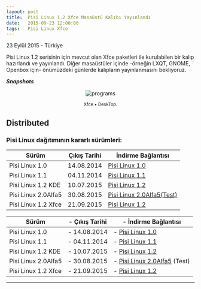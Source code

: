 ```yaml
---
layout: post
title:  Pisi Linux 1.2 Xfce Masaüstü Kalıbı Yayınlandı
date:   2015-09-23 12:00:00
tags:   Pisi Linux Xfce
---
```

 

<p class="meta">23 Eylül 2015 - Türkiye</p>

Pisi Linux 1.2 serisinin için mevcut olan Xfce paketleri ile kurulabilen bir kalıp hazırlandı ve yayınlandı. Diğer masaüstüler içinde -örneğin LXQT, GNOME, Openbox için- önümüzdeki günlerde kalıpların yayınlanmasını bekliyoruz.


***Snapshots***

<div class='pull-right alert alert-warning' style="margin: 15px; text-align: center;">
  <img src="{{ site.baseurl }}/images/Pisi-Linux-Xfce_1.png" alt="programs" class="resize" />
  <p><small>Xfce &bull; DeskTop.</small></p>
</div> 
  
<style>
img.resize {
  max-width:100%;
  max-height:100%;
}
</style>

## Distributed

### Pisi Linux dağıtımının kararlı sürümleri:

| Sürüm               | Çıkış Tarihi | İndirme Bağlantısı                                                                                             |
|---------------------|--------------|----------------------------------------------------------------------------------------------------------------|
| Pisi Linux 1.0      | 14.08.2014   | [Pisi Linux 1.0](https://sourceforge.net/projects/pisilinux/files/1.0/ "Pisi Linux 1.0")                       |
| Pisi Linux 1.1      | 04.11.2014   | [Pisi Linux 1.1](https://sourceforge.net/projects/pisilinux/files/1.1/ "Pisi Linux 1.1")                       |
| Pisi Linux 1.2 KDE  | 10.07.2015   | [Pisi Linux 1.2](https://sourceforge.net/projects/pisilinux/files/1.2/ "Pisi Linux 1.2")                       |
| Pisi Linux 2.0Alfa5 | 30.08.2015   | [Pisi Linux 2.0Alfa5(Test)](https://sourceforge.net/projects/pisilinux/files/1.2/ "Pisi Linux 2.0Alfa5(Test)") |
| Pisi Linux 1.2 Xfce | 21.09.2015   | [Pisi Linux 1.2](https://sourceforge.net/projects/pisilinux/files/1.2/ "Pisi Linux 1.2")                       |



| Sürüm                  |- Çıkış Tarihi |- İndirme Bağlantısı |
|------------------------|---------------|---------------------|
| Pisi Linux 1.0         |- 14.08.2014   |- [Pisi Linux 1.0](https://sourceforge.net/projects/pisilinux/files/1.0/)|
| Pisi Linux 1.1         |- 04.11.2014   |- [Pisi Linux 1.1](https://sourceforge.net/projects/pisilinux/files/1.1/)|
| Pisi Linux 1.2 KDE     |- 10.07.2015   |- [Pisi Linux 1.2](https://sourceforge.net/projects/pisilinux/files/1.2/)|
| Pisi Linux 2.0Alfa5    |- 30.08.2015   |- [Pisi Linux 2.0Alfa5](https://openload.co/f/vuimrNgPjSE/Pisi-Linux-2.0-Alfa5-KDE5-KaraKedi-x86_64.iso) (Test)
| Pisi Linux 1.2 Xfce    |- 21.09.2015   |- [Pisi Linux 1.2](https://openload.co/f/R6JeYpGW3BM/Pisi-Linux-1.2-XFCE-x86_64.iso)|

<hr>
